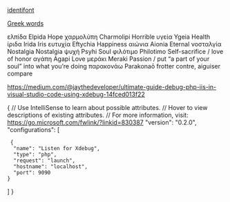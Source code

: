 
[identifont](http://www.identifont.com/)

[Greek words](https://theculturetrip.com/europe/greece/articles/15-beautiful-words-that-will-make-you-fall-in-love-with-the-greek-language/)

ελπίδα      Elpida        Hope
χαρμολύπη   Charmolipi    Horrible
υγεία       Ygeia         Health
ίριδα       Irida         Iris
ευτυχία     Eftychia      Happiness
αιώνια      Aionia        Eternal
νοσταλγία   Nostalgia     Nostalgia
ψυχή        Psyhi         Soul
φιλότιμο    Philotimo     Self-sacrifice / love of honor
αγάπη       Agapi         Love
µεράκι      Meraki        Passion / 
                          put “a part of your soul” into what you’re doing
παρακονάω   Parakonaō     frotter contre, aiguiser
                          compare

https://medium.com/@jaythedeveloper/ultimate-guide-debug-php-iis-in-visual-studio-code-using-xdebug-14fced013f22

{
  // Use IntelliSense to learn about possible attributes.
  // Hover to view descriptions of existing attributes.
  // For more information, visit: https://go.microsoft.com/fwlink/?linkid=830387
  "version": "0.2.0",
  "configurations": [   

     {
      "name": "Listen for Xdebug",
      "type": "php",
      "request": "launch",
      "hostname": "localhost",
      "port": 9090
    }
  ]
}


